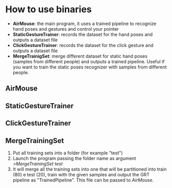 How to use binaries
=======
 
* **AirMouse**: the main program, it uses a trained pipeline to recognize hand poses and gestures and control your pointer
* **StaticGestureTrainer**: records the dataset for the hand poses and outputs a dataset file
* **ClickGestureTrainer**: records the dataset for the click gesture and outputs a dataset file
* **MergeTrainigSet**: merge different dataset for static hand poses (samples from different people) and outputs a trained pipeline. Useful if you want to train the static poses recognizer with samples from different people.

AirMouse
--------

StaticGestureTrainer
--------

ClickGestureTrainer
--------

MergeTrainingSet
--------
1. Put all training sets into a folder (for example "test")
2. Launch the program passing the folder name as argument >*MergeTrainingSet test*
3. It will merge all the training sets into one that will be partitioned into train (80) e test (20), train with the given samples and output  the GRT pipeline as "TrainedPipeline". This file can be passed to *AirMouse*.

